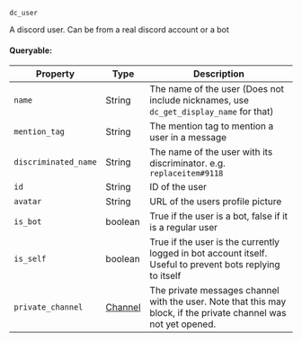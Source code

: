 `dc_user`

A discord user. Can be from a real discord account or a bot

#### Queryable:

| Property             | Type                  | Description                                                                                                      |
|----------------------|-----------------------|------------------------------------------------------------------------------------------------------------------|
| `name`               | String                | The name of the user (Does not include nicknames, use `dc_get_display_name` for that)                            |
| `mention_tag`        | String                | The mention tag to mention a user in a message                                                                   |
| `discriminated_name` | String                | The name of the user with its discriminator. e.g. `replaceitem#9118`                                             |
| `id`                 | String                | ID of the user                                                                                                   |
| `avatar`             | String                | URL of the users profile picture                                                                                 |
| `is_bot`             | boolean               | True if the user is a bot, false if it is a regular user                                                         |
| `is_self`            | boolean               | True if the user is the currently logged in bot account itself. Useful to prevent bots replying to itself        |
| `private_channel`    | [Channel](../channel) | The private messages channel with the user. Note that this may block, if the private channel was not yet opened. |